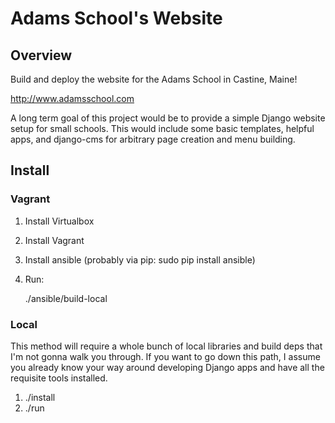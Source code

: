 Adams School's Website
========================

Overview
--------

Build and deploy the website for the Adams School in Castine, Maine!

http://www.adamsschool.com

A long term goal of this project would be to provide a simple Django
website setup for small schools. This would include some basic
templates, helpful apps, and django-cms for arbitrary page creation
and menu building.

Install
--------

### Vagrant

1. Install Virtualbox
2. Install Vagrant
3. Install ansible (probably via pip: sudo pip install ansible)
4. Run:

    ./ansible/build-local


### Local

This method will require a whole bunch of local libraries and build deps
that I'm not gonna walk you through. If you want to go down this path, I
assume you already know your way around developing Django apps and have
all the requisite tools installed.

1. ./install
2. ./run


